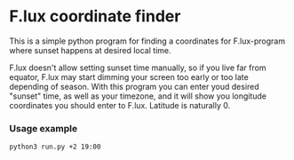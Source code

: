 # F.lux coordinate finder

This is a simple python program for finding a coordinates for F.lux-program where sunset happens at desired local time.

F.lux doesn't allow setting sunset time manually, so if you live far from equator, F.lux may start dimming your screen too early or too late depending of season. With this program you can enter youd desired "sunset" time, as well as your timezone, and it will show you longitude coordinates you should enter to F.lux. Latitude is naturally 0.

### Usage example

```
python3 run.py +2 19:00
```
